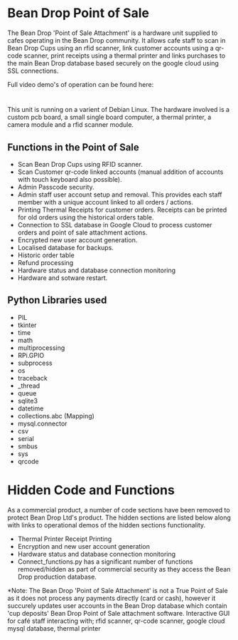 # Bean Drop Point of Sale
The Bean Drop 'Point of Sale Attachment' is a hardware unit supplied to cafes operating in the Bean Drop community. It allows cafe staff to scan in Bean Drop Cups using an rfid scanner, link customer accounts using a qr-code scanner, print receipts using a thermal printer and links purchases to the main Bean Drop database based securely on the google cloud using SSL connections.

Full video demo's of operation can be found here:
#
This unit is running on a varient of Debian Linux. The hardware involved is a custom pcb board, a small single board computer, a thermal printer, a camera module and a rfid scanner module. 


## Functions in the Point of Sale
- Scan Bean Drop Cups using RFID scanner.
- Scan Customer qr-code linked accounts (manual addition of accounts with touch keyboard also possible).
- Admin Passcode security.
- Admin staff user account setup and removal. This provides each staff member with a unique account linked to all orders / actions.
- Printing Thermal Receipts for customer orders. Receipts can be printed for old orders using the historical orders table.
- Connection to SSL database in Google Cloud to process customer orders and point of sale attachment actions.
- Encrypted new user account generation.
- Localised database for backups.
- Historic order table
- Refund processing
- Hardware status and database connection monitoring
- Hardware and sotware restart.

## Python Libraries used
- PIL
- tkinter
- time
- math
- multiprocessing
- RPi.GPIO
- subprocess
- os 
- traceback 
- _thread
- queue
- sqlite3
- datetime
- collections.abc (Mapping)
- mysql.connector
- csv
- serial
- smbus
- sys
- qrcode

# Hidden Code and Functions
As a commercial product, a number of code sections have been removed to protect Bean Drop Ltd's product. The hidden sections are listed below along with links to operational demos of the hidden sections functionality.
- Thermal Printer Receipt Printing
- Encryption and new user account generation
- Hardware status and database connection monitoring
- Connect_functions.py has a significant number of functions removed/hidden as part of commercial security as they access the Bean Drop production database.

*Note: The Bean Drop 'Point of Sale Attachment' is not a True Point of Sale as it does not process any payments directly (card or cash), however it succurely updates user accounts in the Bean Drop database which contain 'cup deposits' 
Bean Drop Point of Sale attachment software. Interactive GUI for café staff interacting with; rfid scanner, qr-code scanner, google cloud mysql database, thermal printer
